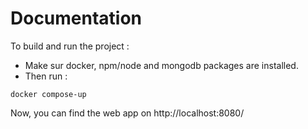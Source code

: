 # Documentation

To build and run the project : 
* Make sur docker, npm/node and mongodb packages are installed.
* Then run : 
```
docker compose-up
```
Now, you can find the web app on http://localhost:8080/
